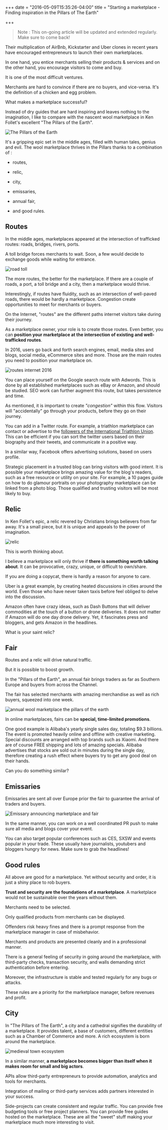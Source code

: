 +++
date = "2016-05-09T15:35:26-04:00"
title = "Starting a marketplace - Finding inspiration in the Pillars of The Earth"

+++

> Note : This on-going article will be updated and extended regularly. Make sure to come back!

Their multiplication of AirBnb, Kickstarter and Uber clones in recent years have encouraged entrepreneurs to launch their own marketplaces.

In one hand, you entice merchants selling their products & services and on the other hand, you encourage visitors to come and buy.

It is one of the most difficult ventures.

Merchants are hard to convince if there are no buyers, and vice-versa. It's the definition of a chicken and egg problem.

What makes a marketplace successful?

Instead of dry guides that are hard inspiring and leaves nothing to the imagination, I like to compare with the nascent wool marketplace in Ken Follet's excellent "The Pillars of the Earth".

![The Pillars of the Earth](/images/earth.png "The Pillars of the Earth")

It's a gripping epic set in the middle ages, filled with human tales, genius and evil. The wool marketplace thrives in the Pillars thanks to a combination of :

* routes,

* relic,

* city,

* emissaries,

* annual fair,

* and good rules.

## Routes

In the middle ages, marketplaces appeared at the intersection of trafficked routes: roads, bridges, rivers, ports.

A toll bridge forces merchants to wait. Soon, a few would decide to exchange goods while waiting for entrance.

![road toll](/images/toll.jpg "road toll")

The more routes, the better for the marketplace. If there are a couple of roads, a port, a toll bridge and a city, then a marketplace would thrive.

Interestingly, if routes have fluidity, such as an intersection of well-paved roads, there would be hardly a marketplace. Congestion create opportunities to meet for merchants or buyers.

On the Internet, "routes" are the different paths internet visitors take during their journey.

As a marketplace owner, your role is to create those routes. Even better, you can **position your marketplace at the intersection of existing and well-trafficked routes**.

In 2016, users go back and forth search engines, email, media sites and blogs, social media, eCommerce sites and more. Those are the main routes you need to position your marketplace on.

![routes internet 2016](/images/traffic_internet.jpg "routes internet 2016")

You can place yourself on the Google search route with Adwords. This is done by all established marketplaces such as eBay or Amazon, and should be studied. SEO work can further augment this route, but takes persistence and time.

As mentioned, it is important to create _"congestion"_ within this flow. Visitors will "accidentally" go through your products, before they go on their journey.

You can add in a Twitter route. For example, a triathlon marketplace can contact or advertise to the [followers of the International Triathlon Union](https://twitter.com/worldtriathlon/followers?lang=en). This can be efficient if you can sort the twitter users based on their biography and their tweets, and communicate in a positive way.

In a similar way, Facebook offers advertising solutions, based on users profile.

Strategic placement in a trusted blog can bring visitors with good intent. It is possible your marketplace brings amazing value for the blog's readers, such as a free resource or utility on your site. For example, a 10 pages guide on how to do glamour portraits on your photography marketplace can be linked from a photo blog. Those qualified and trusting visitors will be most likely to buy.

## Relic

In Ken Follet's epic, a relic revered by Christians brings believers from far away. It's a small piece, but it is unique and appeals to the power of imagination.

![relic](/images/buzz_relic.png "relic")

This is worth thinking about.

I believe a marketplace will only thrive if **there is something worth talking about**. It can be provocative, crazy, unique, or difficult to own/share.

If you are doing a copycat, there is hardly a reason for anyone to care.

Uber is a great example, by creating heated discussions in cities around the world. Even those who have never taken taxis before feel obliged to delve into the discussion.

Amazon often have crazy ideas, such as Dash Buttons that will deliver commodities at the touch of a button or drone deliveries. It does not matter if Amazon will do one day drone delivery. Yet, it fascinates press and bloggers, and gets Amazon in the headlines.

What is your saint relic?


## Fair

Routes and a relic will drive natural traffic.

But it is possible to boost growth.

In the "Pillars of the Earth", an annual fair brings traders as far as Southern Europe and buyers from across the Channel.

The fair has selected merchants with amazing merchandise as well as rich buyers, squeezed into one week.

![annual wool marketplace the pillars of the earth](/images/gargiulo.jpg "annual wool marketplace the pillars of the earth")

In online marketplaces, fairs can be **special, time-limited promotions**.

One good example is Alibaba's yearly single sales day, totaling $9.3 billions. The event is promoted heavily online and offline with creative marketing. Special discounts are arranged with top brands such as Xiaomi. And there are of course FREE shipping and lots of amazing specials. Alibaba advertises that stocks are sold out in minutes during the single day, therefore creating a rush effect where buyers try to get any good deal on their hands.

Can you do something similar?

## Emissaries

Emissaries are sent all over Europe prior the fair to guarantee the arrival of traders and buyers.

![Emissary announcing marketplace and fair](/images/town-crier.jpg "Emissary announcing marketplace and fair")

In the same manner, you can work on a well coordinated PR push to make sure all media and blogs cover your event.

You can also target popular conferences such as CES, SXSW and events popular in your trade. These usually have journalists, youtubers and bloggers hungry for news. Make sure to grab the headlines!

## Good rules

All above are good for a marketplace. Yet without security and order, it is just a shiny place to rob buyers.

**Trust and security are the foundations of a marketplace**. A marketplace would not be sustainable over the years without them.

Merchants need to be selected.

Only qualified products from merchants can be displayed.

Offenders risk heavy fines and there is a prompt response from the marketplace manager in case of misbehavior.

Merchants and products are presented cleanly and in a professional manner.

There is a general feeling of security in going around the marketplace, with third-party checks, transaction security, and walls demanding strict authentication before entering.

Moreover, the infrastructure is stable and tested regularly for any bugs or attacks.

These rules are a priority for the marketplace manager, before revenues and profit.


## City

In "The Pillars of The Earth", a city and a cathedral signifies the durability of a marketplace. It provides talent, a base of customers, different entities such as a Chamber of Commerce and more. A rich ecosystem is born around the marketplace.

![medieval town ecosystem](/images/medieval-towns.jpg "medieval town ecosystem")

In a similar manner, **a marketplace becomes bigger than itself when it makes room for small and big actors**.

APIs allow third-party entrepreneurs to provide automation, analytics and tools for merchants.

Integration of mailing or third-party services adds partners interested in your success.

Side-projects can create consistent and regular traffic. You can provide free budgeting tools or free project planners. You can provide free guides hosted on the marketplace. These are all the "sweet" stuff making your marketplace much more interesting to visit.
